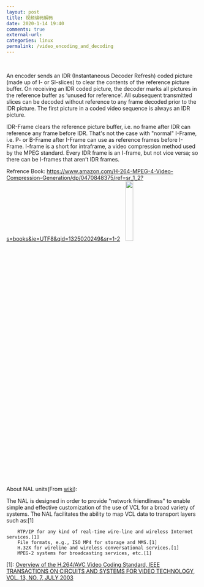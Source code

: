 ```yaml
---
layout: post
title: 视频编码解码
date: 2020-1-14 19:40
comments: true 
external-url:
categories: linux
permalink: /video_encoding_and_decoding
---
```

<br>

An encoder sends an IDR (Instantaneous Decoder Refresh) coded picture (made up of I- or SI-slices) to clear the contents of the reference picture buffer. On receiving an IDR coded picture, the decoder marks all pictures in the reference buffer as ‘unused for reference’. All subsequent transmitted slices can be decoded without reference to any frame decoded prior to the IDR picture. The first picture in a coded video sequence is always an IDR picture.

IDR-Frame clears the reference picture buffer, i.e. no frame after IDR can reference any frame before IDR. That's not the case with "normal" I-Frame, i.e. P- or B-Frame after I-Frame can use as reference frames before I-Frame. I-frame is a short for intraframe, a video compression method used by the MPEG standard. Every IDR frame is an I-frame, but not vice versa; so there can be I-frames that aren’t IDR frames.

Refrence Book:
<https://www.amazon.com/H-264-MPEG-4-Video-Compression-Generation/dp/0470848375/ref=sr_1_2?s=books&ie=UTF8&qid=1325020249&sr=1-2>
<img src="{{ site.github_cdn_prefix }}/screenshots/2020-01-14-00-03-04.png" class="img-responsive" style="width:20%;margin-left:2%"/><br>

About NAL units(From [wiki](https://en.wikipedia.org/wiki/Network_Abstraction_Layer)):

The NAL is designed in order to provide "network friendliness" to enable simple and effective customization of the use of VCL for a broad variety of systems. The NAL facilitates the ability to map VCL data to transport layers such as:[1]
```
    RTP/IP for any kind of real-time wire-line and wireless Internet services.[1]
    File formats, e.g., ISO MP4 for storage and MMS.[1]
    H.32X for wireline and wireless conversational services.[1]
    MPEG-2 systems for broadcasting services, etc.[1]
```
[1]: [Overview of the H.264/AVC Video Coding Standard, IEEE TRANSACTIONS ON CIRCUITS AND SYSTEMS FOR VIDEO TECHNOLOGY, VOL. 13, NO. 7, JULY 2003](http://ip.hhi.de/imagecom_G1/assets/pdfs/csvt_overview_0305.pdf)




